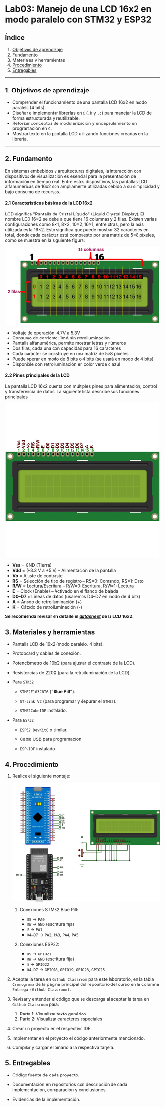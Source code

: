 # Lab03: Manejo de una LCD 16x2 en modo paralelo con STM32 y ESP32

## Índice

1. [Objetivos de aprendizaje](#1-objetivos-de-aprendizaje)
2. [Fundamento](#2-fundamento)
3. [Materiales y herramientas](#3-materiales-y-herramientas)
4. [Procedimiento](#4-procedimiento)
5. [Entregables](#5-entregables)


------------------------------------

## 1. Objetivos de aprendizaje

* Comprender el funcionamiento de una pantalla LCD $16$x$2$ en modo paralelo ($4$ bits).
* Diseñar e implementar librerías en ```C``` (```.h``` y ```.c```) para manejar la LCD de forma estructurada y reutilizable.
* Reforzar conceptos de modularización y encapsulamiento en programación en ```C```.
* Mostrar texto en la pantalla LCD utilizando funciones creadas en la librería.

---

## 2. Fundamento

En sistemas embebidos y arquitecturas digitales, la interacción con dispositivos de visualización es esencial para la presentación de información en tiempo real. Entre estos dispositivos, las pantallas LCD alfanuméricas de 16x2 son ampliamente utilizadas debido a su simplicidad y bajo consumo de recursos.

#### 2.1 Características básicas de la LCD 16x2

LCD significa "Pantalla de Cristal Líquido" (Liquid Crystal Display). El nombre LCD 16×2 se debe a que tiene 16 columnas y 2 filas. Existen varias configuraciones como 8×1, 8×2, 10×2, 16×1, entre otras, pero la más utilizada es la 16×2. Esto significa que puede mostrar 32 caracteres en total, donde cada carácter está compuesto por una matriz de 5×8 píxeles, como se muestra en la siguiente figura:

<p align="center">
 <img src="/labs/figs/lab02/LCD16x2_diag.png" alt="alt text" width=500 >
</p>

* Voltaje de operación: 4.7V a 5.3V  
* Consumo de corriente: 1mA sin retroiluminación  
* Pantalla alfanumérica, permite mostrar letras y números  
* Dos filas, cada una con capacidad para 16 caracteres  
* Cada carácter se construye en una matriz de 5×8 píxeles  
* Puede operar en modo de 8 bits o 4 bits (se usará en modo de 4 bits)  
* Disponible con retroiluminación en color verde o azul  


#### 2.2 Pines principales de la LCD

La pantalla LCD 16x2 cuenta con múltiples pines para alimentación, control y transferencia de datos. La siguiente lista describe sus funciones principales:

<p align="center">
 <img src="/labs/figs/lab02/LCD16x2.png" alt="alt text" width=500 >
</p>

* **Vss** = GND (Tierra)  
* **Vdd** = (+3.3 V a +5 V) – Alimentación de la pantalla  
* **Vo** = Ajuste de contraste  
* **RS** = Selección de tipo de registro – RS=0: Comando, RS=1: Dato  
* **R/W** = Lectura/Escritura – R/W=0: Escritura, R/W=1: Lectura  
* **E** = Clock (Enable) – Activado en el flanco de bajada  
* **D0–D7** = Líneas de datos (usaremos D4–D7 en modo de 4 bits)  
* **A** = Ánodo de retroiluminación (+)  
* **K** = Cátodo de retroiluminación (-)  

**Se recomienda revisar en detalle el [*datasheet*](/labs/lab02/lcd016n002bcfhet.pdf) de la LCD 16x2.**

## 3. Materiales y herramientas

* Pantalla LCD de $16$x$2$ (modo paralelo, $4$ bits).   
* Protoboard y cables de conexión.  
* Potenciómetro de $10$kΩ (para ajustar el contraste de la LCD).  
* Resistencias de $220$Ω (para la retroiluminación de la LCD).  
* Para ```STM32```

    * ```STM32F103C8T6``` (**"Blue Pill"**).

    * ```ST-Link V2``` (para programar y depurar el ```STM32```).

    * ```STM32CubeIDE``` instalado.


* Para ```ESP32```

    * ```ESP32 DevKitC``` o similar.

    * Cable USB para programación.

    * ```ESP-IDF``` instalado.


## 4. Procedimiento


1. Realice el siguiente montaje:

    ![lcdxbluepill](/labs/figs/lab02/lcdxbluepill.png)

    1. Conexiones STM32 Blue Pill:

        * ```RS``` → ```PA0```  
        * ```RW``` → ```GND``` (escritura fija)  
        * ```E``` → ```PA1```  
        * ```D4–D7``` → ```PA2```, ```PA3```, ```PA4```, ```PA5``` 

    2. Conexiones ESP32:

        * ```RS``` → ```GPIO21```  
        * ```RW``` → ```GND``` (escritura fija)  
        * ```E``` → ```GPIO22```  
        * ```D4–D7``` → ```GPIO18```, ```GPIO19```, ```GPIO23```, ```GPIO25```  


2. Aceptar la tarea en ```Github Classroom``` para este laboratorio, en la tabla ```Cronograma``` de la página principal del repositorio del curso en la columna ```Entrega (Github Classroom)```. 

3. Revisar y entender el código que se descarga al aceptar la tarea en ```Github Classroom``` para:

    1. Parte 1: Visualizar texto genérico.
    2. Parte 2: Visualizar caracteres especiales

4. Crear un proyecto en el respectivo IDE.

5. Implementar en el proyecto el código anteriormente mencionado.

6. Compilar y cargar el binario a la respectiva tarjeta.


## 5. Entregables

* Código fuente de cada proyecto.

* Documentación en repositorios con descripción de cada implementación, comparación y conclusiones.

* Evidencias de la implementación.
